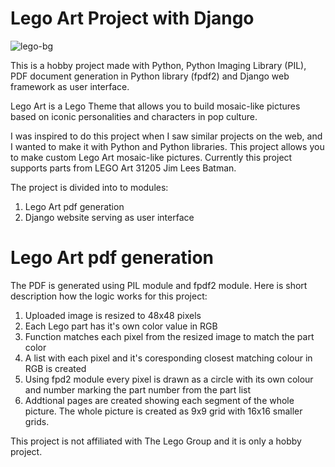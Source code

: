 # Lego Art Project with Django

![lego-bg](https://user-images.githubusercontent.com/56384764/174484354-d003cd0f-60c1-4d0a-9091-ec3f628d4beb.jpg)


This is a hobby project made with Python, Python Imaging Library (PIL), PDF document generation in Python library (fpdf2) and Django web framework as user interface.


Lego Art is a Lego Theme that allows you to build mosaic-like pictures based on iconic personalities and characters in pop culture. 

I was inspired to do this project when I saw similar projects on the web, and I wanted to make it with Python and Python libraries. This project allows you to make custom Lego Art mosaic-like pictures. Currently this project supports parts from LEGO Art 31205 Jim Lees Batman. 

The project is divided into to modules:

1. Lego Art pdf generation
2. Django website serving as user interface


# Lego Art pdf generation

The PDF is generated using PIL module and fpdf2 module. Here is short description how the logic works for this project:

1. Uploaded image is resized to 48x48 pixels
3. Each Lego part has it's own color value in RGB
4. Function matches each pixel from the resized image to match the part color
5. A list with each pixel and it's coresponding closest matching colour in RGB is created
6. Using fpd2 module every pixel is drawn as a circle with its own colour and number marking the part number from the part list
7. Addtional pages are created showing each segment of the whole picture. The whole picture is created as 9x9 grid with 16x16 smaller grids. 









This project is not affiliated with The Lego Group and it is only a hobby project.
